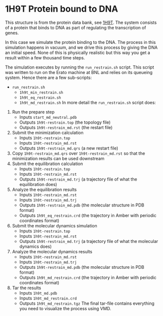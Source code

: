 # 1H9T Protein bound to DNA

This structure is from the protein data bank, see [1H9T](https://www.rcsb.org/structure/1H9T). 
The system consists of a protein that binds to DNA as part of regulating the transcription of
genes. 

In this case we simulate the protein binding to the DNA. The process in this simulation happens
in vacuum, and we drive this process by giving the DNA an initial speed. None of this is
physically realistic but this way you get a result within a few thousand time steps.

The simulation executes by running the `run_restrain.sh` script. This script was written to
run on the Erato machine at BNL and relies on its queueing system. Hence there are a few
sub-scripts:
- `run_restrain.sh`
  - `1h9t_min_restrain.sh`
  - `1h9t_eq_restrain.sh`
  - `1h9t_md_restrain.sh`
In more detail the `run_restrain.sh` script does:
1. Run the prepare step
   - Inputs `start_md_neutral.pdb`
   - Outputs `1h9t-restrain.top` (the topology file)
   - Outputs `1h9t-restrain_md.rst` (the restart file)
2. Submit the minimization calculation
   - Inputs `1h9t-restrain.top`
   - Inputs `1h9t-restrain_md.rst`
   - Outputs `1h9t-restrain_md.qrs` (a new restart file)
3. Copy `1h9t-restrain_md.qrs` over `1h9t-restrain_md.rst` so that the minimization results 
   can be used downstream
4. Submit the equilibration calculation
   - Inputs `1h9t-restrain.top`
   - Inputs `1h9t-restrain_md.rst`
   - Outputs `1h9t-restrain_md.trj` (a trajectory file of what the equilibration does)
5. Analyze the equilibration results
   - Inputs `1h9t-restrain_md.rst`
   - Inputs `1h9t-restrain_md.trj`
   - Outputs `1h9t-restrain_md.pdb` (the molecular structure in PDB format)
   - Outputs `1h9t_eq_restrain.crd` (the trajectory in Amber with periodic coordinates format)
6. Submit the molecular dynamics simulation
   - Inputs `1h9t-restrain.top`
   - Inputs `1h9t-restrain_md.rst`
   - Outputs `1h9t-restrain_md.trj` (a trajectory file of what the molecular dynamics does)
7. Analyze the molecular dynamics results
   - Inputs `1h9t-restrain_md.rst`
   - Inputs `1h9t-restrain_md.trj`
   - Outputs `1h9t-restrain_md.pdb` (the molecular structure in PDB format)
   - Outputs `1h9t_md_restrain.crd` (the trajectory in Amber with periodic coordinates format)
8. Tar the results
   - Inputs `1h9t_md.pdb`
   - Inputs `1h9t_md_restrain.crd`
   - Outputs `1h9t_md_restrain.tgz`
The final tar-file contains everything you need to visualize the process using VMD.
